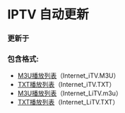 # IPTV 自动更新

### 更新于 

### 包含格式:
- [M3U播放列表](Internet_iTV.m3u)（Internet_iTV.M3U）
- [TXT播放列表](Internet_iTV.txt)（Internet_iTV.TXT）
- [M3U播放列表](Internet_LiTV.m3u)（Internet_LiTV.m3u）
- [TXT播放列表](Internet_LiTV.txt)（Internet_LiTV.TXT）
